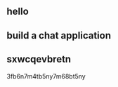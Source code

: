 hello
 ------------------------------------ 
build a chat application
 ------------------------------------ 
sxwcqevbretn
 ------------------------------------ 
3fb6n7m4tb5ny7m68bt5ny